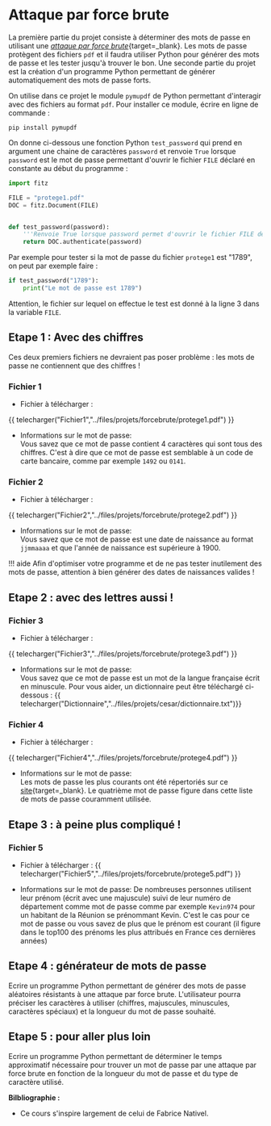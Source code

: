# Attaque par force brute


La première partie du projet consiste à déterminer des mots de passe en utilisant une [*attaque par force brute*](https://www.cnil.fr/fr/definition/force-brute-attaque-informatique){target=_blank}. Les mots de passe protègent des fichiers `pdf` et il faudra utiliser Python pour générer des mots de passe et les tester jusqu'à trouver le bon. Une seconde partie du projet est la création d'un programme Python permettant de générer automatiquement des mots de passe forts.

On utilise dans ce projet le module `pymupdf` de Python permettant d'interagir avec des fichiers au format `pdf`. Pour installer ce module, écrire en ligne de commande : 
```
pip install pymupdf
```

On donne ci-dessous une fonction Python `test_password` qui prend en argument une chaine de caractères `password` et renvoie `True` lorsque `password` est le mot de passe permettant d'ouvrir le fichier `FILE` déclaré en constante au début du programme :

```python linenums="1"
import fitz

FILE = "protege1.pdf"
DOC = fitz.Document(FILE)


def test_password(password):
    '''Renvoie True lorsque password permet d'ouvrir le fichier FILE déclaré ci-dessus'''
    return DOC.authenticate(password)
```

Par exemple pour tester si la mot de passe du fichier `protege1` est "1789", on peut par exemple faire :

```python
if test_password("1789"):
    print("Le mot de passe est 1789")
```
Attention, le fichier sur lequel on effectue le test est donné à la ligne 3 dans la variable `FILE`.

## Etape 1 : Avec des chiffres

Ces deux premiers fichiers ne devraient pas poser problème : les mots de passe ne contiennent que des chiffres !

### Fichier 1
* Fichier à télécharger :

{{ telecharger("Fichier1","../files/projets/forcebrute/protege1.pdf") }}

* Informations sur le mot de passe:  
Vous savez que ce mot de passe contient 4 caractères qui sont tous des chiffres. C'est à dire que ce mot de passe est semblable à un code de carte bancaire, comme par exemple `1492` ou `0141`.

### Fichier 2

* Fichier à télécharger :

{{ telecharger("Fichier2","../files/projets/forcebrute/protege2.pdf") }}


* Informations sur le mot de passe:  
Vous savez que ce mot de passe est une date de naissance au format `jjmmaaaa` et que l'année de naissance est supérieure à 1900. 

!!! aide
    Afin d'optimiser votre programme et de ne pas tester inutilement des mots de passe, attention à bien générer des dates de naissances valides ! 

## Etape 2 : avec des lettres aussi !

### Fichier 3

* Fichier à télécharger :

{{ telecharger("Fichier3","../files/projets/forcebrute/protege3.pdf") }}


* Informations sur le mot de passe:  
Vous savez que ce mot de passe est un mot de la langue française écrit en minuscule. Pour vous aider, un dictionnaire peut être téléchargé  ci-dessous :
{{ telecharger("Dictionnaire","../files/projets/cesar/dictionnaire.txt")}}


### Fichier 4
* Fichier à télécharger :

{{ telecharger("Fichier4","../files/projets/forcebrute/protege4.pdf") }}


* Informations sur le mot de passe:  
Les mots de passe les plus courants ont été répertoriés sur ce [site](https://github.com/tarraschk/richelieu){target=_blank}. Le quatrième mot de passe figure dans cette liste de mots de passe couramment utilisée.



## Etape 3 : à peine plus compliqué !

### Fichier 5 
* Fichier à télécharger :
{{ telecharger("Fichier5","../files/projets/forcebrute/protege5.pdf") }}

* Informations sur le mot de passe:
De nombreuses personnes utilisent leur prénom (écrit avec une majuscule) suivi de leur numéro de département comme mot de passe comme par exemple `Kevin974` pour un habitant de la Réunion se prénommant Kevin. C'est le cas pour ce mot de passe ou vous savez de plus que le prénom est courant (il figure dans le top100 des prénoms les plus attribués en France ces dernières années)

## Etape 4 : générateur de mots de passe

Ecrire un programme Python permettant de générer des mots de passe aléatoires résistants à une attaque par force brute. L'utilisateur pourra préciser les caractères à utiliser (chiffres, majuscules, minuscules, caractères spéciaux) et la longueur du mot de passe souhaité.

## Etape 5 : pour aller plus loin

Ecrire un programme Python permettant de déterminer le temps approximatif nécessaire pour trouver un mot de passe par une attaque par force brute en fonction de la longueur du mot de passe et du type de caractère utilisé.


**Bilbliographie :**  

- Ce cours s'inspire largement de celui de Fabrice Nativel.
